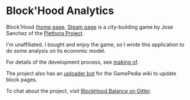 Block'Hood Analytics
====================

Block'Hood ([home page](https://www.plethora-project.com/blockhood),
[Steam page](https://store.steampowered.com/app/416210/Blockhood)
is a city-building game by Jose Sanchez of the
[Plethora Project](http://www.plethora-project.com).

I'm unaffiliated. I bought and enjoy the game, so I wrote this application to do some analysis on its economic model.

For details of the development process, see
[making of](https://github.com/reinderien/blockhood/blob/master/makingof.md).

The project also has an
[uploader bot](https://github.com/reinderien/blockhood/blob/master/upload.md)
for the GamePedia wiki to update block pages.

To chat about the project, visit
[BlockHood Balance on Gitter](https://gitter.im/blockhood).

